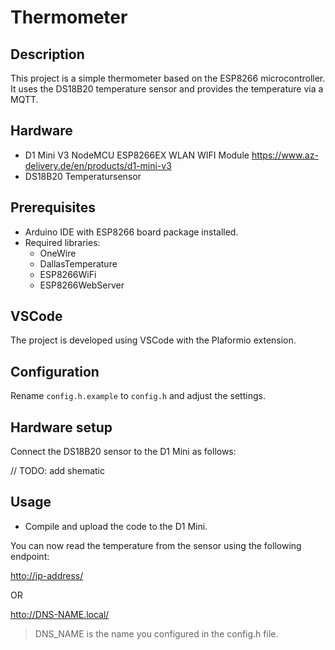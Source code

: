 # Thermometer

## Description

This project is a simple thermometer based on the ESP8266 microcontroller. It uses the DS18B20 temperature sensor and provides the temperature via a MQTT.

## Hardware

- D1 Mini V3 NodeMCU ESP8266EX WLAN WIFI Module
<https://www.az-delivery.de/en/products/d1-mini-v3>
- DS18B20 Temperatursensor

## Prerequisites

- Arduino IDE with ESP8266 board package installed.
- Required libraries:
  - OneWire
  - DallasTemperature
  - ESP8266WiFi
  - ESP8266WebServer

## VSCode

The project is developed using VSCode with the Plaformio extension.

## Configuration

Rename `config.h.example` to `config.h` and adjust the settings.

## Hardware setup

Connect the DS18B20 sensor to the D1 Mini as follows:

// TODO: add shematic

## Usage

- Compile and upload the code to the D1 Mini.

You can now read the temperature from the sensor using the following endpoint:

<htto://ip-address/>

OR

<htto://DNS-NAME.local/>

> DNS_NAME is the name you configured in the config.h file.
